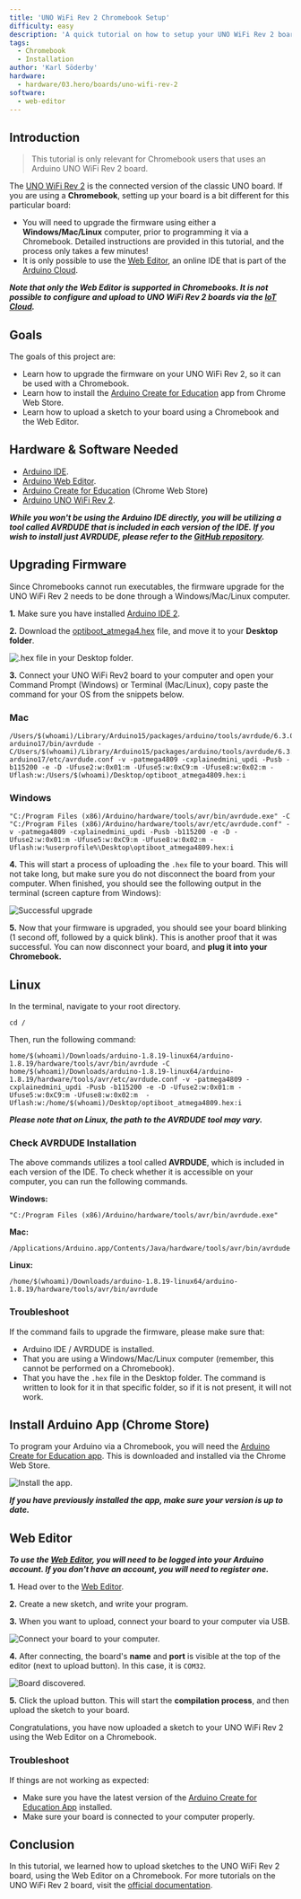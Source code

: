 ```yaml
---
title: 'UNO WiFi Rev 2 Chromebook Setup'
difficulty: easy
description: 'A quick tutorial on how to setup your UNO WiFi Rev 2 board with a Chromebook, using the Web Editor & the Arduino Chrome App.'
tags: 
  - Chromebook
  - Installation
author: 'Karl Söderby'
hardware:
  - hardware/03.hero/boards/uno-wifi-rev-2
software:
  - web-editor
---
```


## Introduction 

> This tutorial is only relevant for Chromebook users that uses an Arduino UNO WiFi Rev 2 board.  

The [UNO WiFi Rev 2](https://store.arduino.cc/arduino-uno-wifi-rev2) is the connected version of the classic UNO board. If you are using a **Chromebook**, setting up your board is a bit different for this particular board:

- You will need to upgrade the firmware using either a **Windows/Mac/Linux** computer, prior to programming it via a Chromebook. Detailed instructions are provided in this tutorial, and the process only takes a few minutes!
- It is only possible to use the [Web Editor](https://create.arduino.cc/editor), an online IDE that is part of the [Arduino Cloud](https://cloud.arduino.cc/).

***Note that only the Web Editor is supported in Chromebooks. It is not possible to configure and upload to UNO WiFi Rev 2 boards via the [IoT Cloud](https://create.arduino.cc/iot/things).***

## Goals

The goals of this project are:

- Learn how to upgrade the firmware on your UNO WiFi Rev 2, so it can be used with a Chromebook.
- Learn how to install the [Arduino Create for Education](https://chrome.google.com/webstore/detail/arduino-create-for-educat/elmgohdonjdampbcgefphnlchgocpaij) app from Chrome Web Store.
- Learn how to upload a sketch to your board using a Chromebook and the Web Editor.

## Hardware & Software Needed

- [Arduino IDE](https://www.arduino.cc/en/software).
- [Arduino Web Editor](https://create.arduino.cc/).
- [Arduino Create for Education](https://chrome.google.com/webstore/detail/arduino-create-for-educat/elmgohdonjdampbcgefphnlchgocpaij) (Chrome Web Store)
- [Arduino UNO WiFi Rev 2](https://store.arduino.cc/arduino-uno-wifi-rev2).

***While you won't be using the Arduino IDE directly, you will be utilizing a tool called AVRDUDE that is included in each version of the IDE. If you wish to install just AVRDUDE, please refer to the [GitHub repository](https://github.com/avrdudes/avrdude).***

## Upgrading Firmware

Since Chromebooks cannot run executables, the firmware upgrade for the UNO WiFi Rev 2 needs to be done through a Windows/Mac/Linux computer. 

**1.** Make sure you have installed [Arduino IDE 2](https://www.arduino.cc/en/software#future-version-of-the-arduino-ide).

**2.** Download the [optiboot_atmega4.hex](/resources/firmware/optiboot_atmega4809.hex) file, and move it to your **Desktop folder**. 

![.hex file in your Desktop folder.](assets/hex-file-desktop.png)

**3.** Connect your UNO WiFi Rev2 board to your computer and open your Command Prompt (Windows) or Terminal (Mac/Linux), copy paste the command for your OS from the snippets below.

### Mac

```
/Users/$(whoami)/Library/Arduino15/packages/arduino/tools/avrdude/6.3.0-arduino17/bin/avrdude -C/Users/$(whoami)/Library/Arduino15/packages/arduino/tools/avrdude/6.3.0-arduino17/etc/avrdude.conf -v -patmega4809 -cxplainedmini_updi -Pusb -b115200 -e -D -Ufuse2:w:0x01:m -Ufuse5:w:0xC9:m -Ufuse8:w:0x02:m -Uflash:w:/Users/$(whoami)/Desktop/optiboot_atmega4809.hex:i
```

### Windows

```
"C:/Program Files (x86)/Arduino/hardware/tools/avr/bin/avrdude.exe" -C "C:/Program Files (x86)/Arduino/hardware/tools/avr/etc/avrdude.conf" -v -patmega4809 -cxplainedmini_updi -Pusb -b115200 -e -D -Ufuse2:w:0x01:m -Ufuse5:w:0xC9:m -Ufuse8:w:0x02:m -Uflash:w:%userprofile%\Desktop\optiboot_atmega4809.hex:i
```

**4.** This will start a process of uploading the `.hex` file to your board. This will not take long, but make sure you do not disconnect the board from your computer. When finished, you should see the following output in the terminal (screen capture from Windows): 

![Successful upgrade](assets/windows-success.png)

**5.** Now that your firmware is upgraded, you should see your board blinking (1 second off, followed by a quick blink). This is another proof that it was successful. You can now disconnect your board, and **plug it into your Chromebook.** 

## Linux

In the terminal, navigate to your root directory.

```
cd /
```

Then, run the following command:

```
home/$(whoami)/Downloads/arduino-1.8.19-linux64/arduino-1.8.19/hardware/tools/avr/bin/avrdude -C home/$(whoami)/Downloads/arduino-1.8.19-linux64/arduino-1.8.19/hardware/tools/avr/etc/avrdude.conf -v -patmega4809 -cxplainedmini_updi -Pusb -b115200 -e -D -Ufuse2:w:0x01:m -Ufuse5:w:0xC9:m -Ufuse8:w:0x02:m  -Uflash:w:/home/$(whoami)/Desktop/optiboot_atmega4809.hex:i
```

***Please note that on Linux, the path to the AVRDUDE tool may vary.***

### Check AVRDUDE Installation

The above commands utilizes a tool called **AVRDUDE**, which is included in each version of the IDE. To check whether it is accessible on your computer, you can run the following commands. 

**Windows:**

```
"C:/Program Files (x86)/Arduino/hardware/tools/avr/bin/avrdude.exe"
```

**Mac:**

```
/Applications/Arduino.app/Contents/Java/hardware/tools/avr/bin/avrdude
```

**Linux:**

```
/home/$(whoami)/Downloads/arduino-1.8.19-linux64/arduino-1.8.19/hardware/tools/avr/bin/avrdude
```

### Troubleshoot

If the command fails to upgrade the firmware, please make sure that:

- Arduino IDE / AVRDUDE is installed.
- That you are using a Windows/Mac/Linux computer (remember, this cannot be performed on a Chromebook).
- That you have the `.hex` file in the Desktop folder. The command is written to look for it in that specific folder, so if it is not present, it will not work.

## Install Arduino App (Chrome Store)

To program your Arduino via a Chromebook, you will need the [Arduino Create for Education app](https://chrome.google.com/webstore/detail/arduino-create-for-educat/elmgohdonjdampbcgefphnlchgocpaij). This is downloaded and installed via the Chrome Web Store.

![Install the app.](assets/chromestore.png)

***If you have previously installed the app, make sure your version is up to date.***

## Web Editor

***To use the [Web Editor](https://create.arduino.cc/editor), you will need to be logged into your Arduino account. If you don't have an account, you will need to register one.***

**1.** Head over to the [Web Editor](https://create.arduino.cc/editor).

**2.** Create a new sketch, and write your program.

**3.** When you want to upload, connect your board to your computer via USB.

![Connect your board to your computer.](assets/circuit.png)

**4.** After connecting, the board's **name** and **port** is visible at the top of the editor (next to upload button). In this case, it is `COM32`.

![Board discovered.](assets/board-discovered.png)

**5.** Click the upload button. This will start the **compilation process**, and then upload the sketch to your board. 

Congratulations, you have now uploaded a sketch to your UNO WiFi Rev 2 using the Web Editor on a Chromebook.

### Troubleshoot

If things are not working as expected:

- Make sure you have the latest version of the [Arduino Create for Education App](https://chrome.google.com/webstore/detail/arduino-create-for-educat/elmgohdonjdampbcgefphnlchgocpaij) installed.
- Make sure your board is connected to your computer properly.

## Conclusion

In this tutorial, we learned how to upload sketches to the UNO WiFi Rev 2 board, using the Web Editor on a Chromebook. For more tutorials on the UNO WiFi Rev 2 board, visit the [official documentation](/hardware/uno-wifi-rev2).
